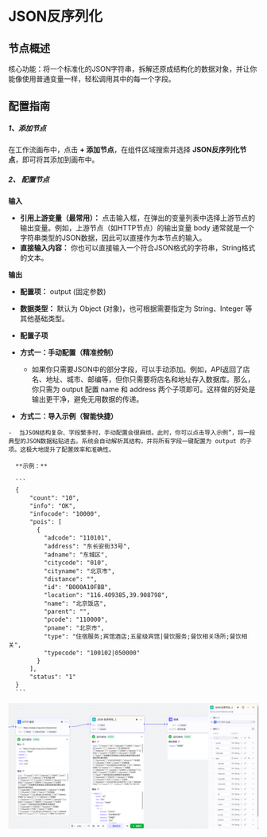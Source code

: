 # JSON反序列化

## 节点概述
核心功能：将一个标准化的JSON字符串，拆解还原成结构化的数据对象，并让你能像使用普通变量一样，轻松调用其中的每一个字段。



## 配置指南

##### 1、添加节点

在工作流画布中，点击 **+ 添加节点**，在组件区域搜索并选择 **JSON反序列化节点**，即可将其添加到画布中。

##### 2、 配置节点

**输入**

*   **引用上游变量（最常用）：** 点击输入框，在弹出的变量列表中选择上游节点的输出变量。例如，上游节点（如HTTP节点）的输出变量 body 通常就是一个字符串类型的JSON数据，因此可以直接作为本节点的输入。
*   **直接输入内容：** 你也可以直接输入一个符合JSON格式的字符串，String格式的文本。



**输出**

- **配置项：** output (固定参数)

- **数据类型：** 默认为 Object (对象)，也可根据需要指定为 String、Integer 等其他基础类型。

-  **配置子项**

  - **方式一：手动配置（精准控制）**

    - 如果你只需要JSON中的部分字段，可以手动添加。例如，API返回了店名、地址、城市、邮编等，但你只需要将店名和地址存入数据库。那么，你只需为 output 配置 name 和 address 两个子项即可。这样做的好处是输出更干净，避免无用数据的传递。

  -  **方式二：导入示例（智能快捷）**

    -  当JSON结构复杂、字段繁多时，手动配置会很麻烦。此时，你可以点击导入示例”，将一段典型的JSON数据粘贴进去。系统会自动解析其结构，并将所有字段一键配置为 output 的子项。这极大地提升了配置效率和准确性。

      **示例：**

      ```
      {
          "count": "10",
          "info": "OK",
          "infocode": "10000",
          "pois": [
            {
              "adcode": "110101",
              "address": "东长安街33号",
              "adname": "东城区",
              "citycode": "010",
              "cityname": "北京市",
              "distance": "",
              "id": "B000A10FBB",
              "location": "116.409385,39.908798",
              "name": "北京饭店",
              "parent": "",
              "pcode": "110000",
              "pname": "北京市",
              "type": "住宿服务;宾馆酒店;五星级宾馆|餐饮服务;餐饮相关场所;餐饮相关",
              "typecode": "100102|050000"
            }
          ],
          "status": "1"
      }
      ```

![image-20250823194131865](assets/image-20250823194131865.png)

